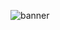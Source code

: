 ![banner](https://github.com/14Kay/chrome-bilibili-dynamic-group-view/raw/main/src/assets/banner.png)